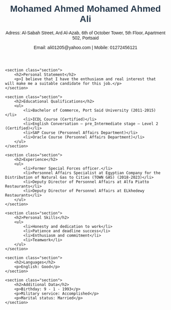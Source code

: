 <!DOCTYPE html>
<html lang="en">
<head>
    <meta charset="UTF-8">
    <meta name="viewport" content="width=device-width, initial-scale=1.0">
    <title>CV - Mohamed Ahmed Mohamed Ahmed Ali</title>
    <style>
        body {
            font-family: Arial, sans-serif;
            margin: 20px;
            padding: 20px;
        }
        h1, h2, h3 {
            color: #2c3e50;
        }
        .section {
            margin-bottom: 20px;
        }
        .info {
            background-color: #f7f7f7;
            padding: 10px;
            border-radius: 5px;
        }
    </style>
</head>
<body>
    <header>
        <h1>Mohamed Ahmed Mohamed Ahmed Ali</h1>
        <p>Adress: Al-Sabah Street, Ard Al-Azab, 6th of October Tower, 5th Floor, Apartment 502, Portsaid</p>
        <p>Email: ali01205@yahoo.com | Mobile: 01272456121</p>
    </header>

    <section class="section">
        <h2>Personal Statement</h2>
        <p>I believe that I have the enthusiasm and real interest that will make me a suitable candidate for this job.</p>
    </section>

    <section class="section">
        <h2>Educational Qualifications</h2>
        <ul>
            <li>Bachelor of Commerce, Port Said University (2011-2015)</li>
            <li>ICDL Course (Certified)</li>
            <li>English Conversation – pre_Intermediate stage – Level 2 (Certified)</li>
            <li>SAP Course (Personnel Affairs Department)</li>
            <li>Oracle Course (Personnel Affairs Department)</li>
        </ul>
    </section>

    <section class="section">
        <h2>Experience</h2>
        <ul>
            <li>Former Special Forces officer.</li>
            <li>Personnel Affairs Specialist at Egyptian Company for the Distribution of Natural Gas to Cities (TOWN GAS) (2018-2023)</li>
            <li>Deputy Director of Personnel Affairs at Alfa Piatto Restaurants</li>
            <li>Deputy Director of Personnel Affairs at ELkhedewy Restaurants</li>
        </ul>
    </section>

    <section class="section">
        <h2>Personal Skills</h2>
        <ul>
            <li>Honesty and dedication to work</li>
            <li>Patience and deadline success</li>
            <li>Enthusiasm and commitment</li>
            <li>Teamwork</li>
        </ul>
    </section>

    <section class="section">
        <h2>Languages</h2>
        <p>English: Good</p>
    </section>

    <section class="section">
        <h2>Additional Data</h2>
        <p>Birthday: 9 - 1 - 1993</p>
        <p>Military service: Accomplished</p>
        <p>Marital status: Married</p>
    </section>
</body>
</html>
